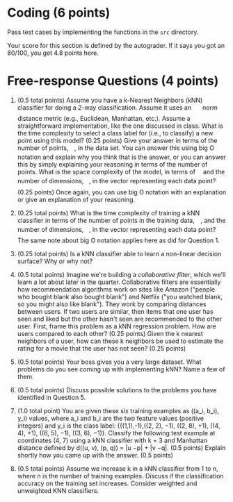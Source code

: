 # Coding (6 points)
Pass test cases by implementing the functions in the `src` directory.

Your score for this section is defined by the autograder. If it says you got an 80/100, you get 4.8 points here.

# Free-response Questions (4 points)

1. (0.5 total points) Assume you have a k-Nearest Neighbors (kNN) classifier for doing a 2-way classification. Assume it uses an <img src="/tex/09af92d48ab87fa468ebde78082d1091.svg?invert_in_darkmode&sanitize=true&sanitize=true" align=middle width=17.96371994999999pt height=22.465723500000017pt/> norm distance metric (e.g., Euclidean, Manhattan, etc.). Assume a straightforward implementation, like the one discussed in class. What is the time complexity to select a class label for (i.e., to classify) a new point using this model? (0.25 points) Give your answer in terms of the number of points, <img src="/tex/55a049b8f161ae7cfeb0197d75aff967.svg?invert_in_darkmode&sanitize=true&sanitize=true" align=middle width=9.86687624999999pt height=14.15524440000002pt/>, in the data set. You can answer this using big O notation and explain why you think that is the answer, or you can answer this by simply explaining your reasoning in terms of the number of points. What is the space complexity of the model, in terms of <img src="/tex/55a049b8f161ae7cfeb0197d75aff967.svg?invert_in_darkmode&sanitize=true&sanitize=true" align=middle width=9.86687624999999pt height=14.15524440000002pt/> and the number of dimensions, <img src="/tex/2103f85b8b1477f430fc407cad462224.svg?invert_in_darkmode&sanitize=true&sanitize=true" align=middle width=8.55596444999999pt height=22.831056599999986pt/>, in the vector representing each data point? (0.25 points) Once again, you can use big O notation with an explanation or give an explanation of your reasoning. 

2. (0.25 total points) What is the time complexity of training a kNN classifier in terms of the number of points in the training data, <img src="/tex/55a049b8f161ae7cfeb0197d75aff967.svg?invert_in_darkmode&sanitize=true&sanitize=true" align=middle width=9.86687624999999pt height=14.15524440000002pt/>, and the number of dimensions, <img src="/tex/2103f85b8b1477f430fc407cad462224.svg?invert_in_darkmode&sanitize=true&sanitize=true" align=middle width=8.55596444999999pt height=22.831056599999986pt/>, in the vector representing each data point? The same note about big O notation applies here as did for Question 1.

3. (0.25 total points) Is a kNN classifier able to learn a non-linear decision surface? Why or why not? 

4. (0.5 total points) Imagine we're building a *collaborative filter*, which we'll learn a lot about later in the quarter. Collaborative filters are essentially how recommendation algorithms work on sites like Amazon ("people who bought blank also bought blank") and Netflix ("you watched blank, so you might also like blank"). They work by comparing distances between users. If two users are similar, then items that one user has seen and liked but the other hasn't seen are recommended to the other user. First, frame this problem as a kNN regression problem. How are users compared to each other? (0.25 points) Given the k nearest neighbors of a user, how can these k neighbors be used to estimate the rating for a movie that the user has not seen? (0.25 points)

5. (0.5 total points) Your boss gives you a very large dataset. What problems do you see coming up with implementing kNN? Name a few of them.
 
6. (0.5 total points) Discuss possible solutions to the problems you have identified in Question 5.
 
7. (1.0 total point) You are given these six training examples as ((a_i, b_i), y_i) values, where a_i and b_i are the two feature values (positive integers) and y_i is the class label: {((1,1),-1),((2, 2), −1), ((2, 8), +1), ((4, 4), +1), ((6, 5), −1), ((3, 6), −1)}. Classify the following test example at coordinates (4, 7) using a kNN classifier with k = 3 and Manhattan distance defined by d((u, v), (p, q)) = |u −p| + |v −q|. (0.5 points) Explain shortly how you came up with the answer. (0.5 points)
 
8. (0.5 total points) Assume we increase k in a kNN classifier from 1 to n, where n is the number of training examples. Discuss if the classification accuracy on the training set increases. Consider weighted and unweighted KNN classifiers.
